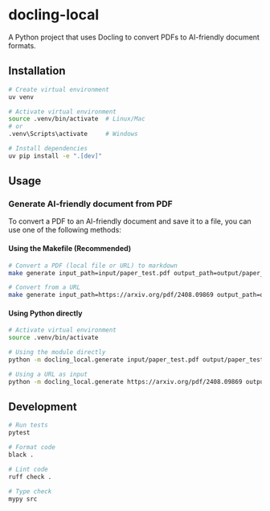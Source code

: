 # docling-local

A Python project that uses Docling to convert PDFs to AI-friendly document formats.

## Installation

```bash
# Create virtual environment
uv venv

# Activate virtual environment
source .venv/bin/activate  # Linux/Mac
# or
.venv\Scripts\activate     # Windows

# Install dependencies
uv pip install -e ".[dev]"
```

## Usage

### Generate AI-friendly document from PDF

To convert a PDF to an AI-friendly document and save it to a file, you can use one of the following methods:

#### Using the Makefile (Recommended)

```bash
# Convert a PDF (local file or URL) to markdown
make generate input_path=input/paper_test.pdf output_path=output/paper_test.md

# Convert from a URL
make generate input_path=https://arxiv.org/pdf/2408.09869 output_path=output/document.md
```

#### Using Python directly

```bash
# Activate virtual environment
source .venv/bin/activate

# Using the module directly
python -m docling_local.generate input/paper_test.pdf output/paper_test.md

# Using a URL as input
python -m docling_local.generate https://arxiv.org/pdf/2408.09869 output/document.md
```

## Development

```bash
# Run tests
pytest

# Format code
black .

# Lint code
ruff check .

# Type check
mypy src
```
